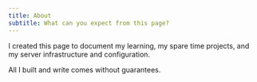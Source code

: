 ```yaml
---
title: About
subtitle: What can you expect from this page?
---
```

I created this page to document my learning, my spare time projects, and my server infrastructure and configuration.

All I built and write comes without guarantees.
